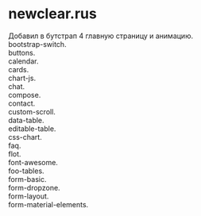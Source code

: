  # newclear.rus

Добавил в бутстрап 4 главную страницу и анимацию.<br>
bootstrap-switch.<br>
buttons.<br>
calendar.<br>
cards.<br>
chart-js.<br>
chat.<br>
compose.<br>
contact.<br>
custom-scroll.<br>
data-table.<br>
editable-table.<br>
css-chart.<br>
faq. <br>
flot.<br>
font-awesome.<br>
foo-tables.<br>
form-basic.<br>
form-dropzone.<br>
form-layout.<br>
form-material-elements.<br>
